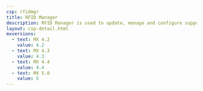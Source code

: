 ```yaml
---
csp: rfidmgr
title: RFID Manager
description: RFID Manager is used to update, manage and configure supported Zebra RFID peripherals. 
layout: csp-detail.html
mxversions:
  - text: MX 4.2
    value: 4.2
  - text: MX 4.3
    value: 4.3
  - text: MX 4.4
    value: 4.4
  - text: MX 5.0
    value: 5
---
```





